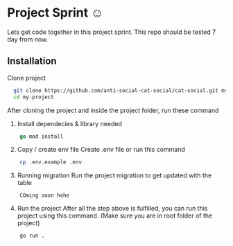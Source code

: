 # Project Sprint ☺

Lets get code together in this project sprint.
This repo should be tested 7 day from now.

## Installation

Clone project

```bash
  git clone https://github.com/anti-social-cat-social/cat-social.git my-project
  cd my-project
```

After cloning the project and inside the project folder, run these command

1. Install dependecies & library needed

```go
    go mod install
```

2. Copy / create env file
   Create .env file or run this command

```bash
    cp .env.example .env
```

3. Running migration
   Run the project migration to get updated with the table

```
    COming soon hehe
```

4. Run the project
   After all the step above is fulfilled, you can run this project using this command.
   (Make sure you are in root folder of the project)

```bash
    go run .
```
